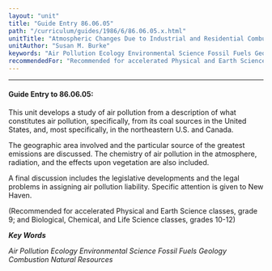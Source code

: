 ```yaml
---
layout: "unit"
title: "Guide Entry 86.06.05"
path: "/curriculum/guides/1986/6/86.06.05.x.html"
unitTitle: "Atmospheric Changes Due to Industrial and Residential Combustion of Hydrocarbon Fuels"
unitAuthor: "Susan M. Burke"
keywords: "Air Pollution Ecology Environmental Science Fossil Fuels Geology Combustion Natural Resources"
recommendedFor: "Recommended for accelerated Physical and Earth Science classes, grade 9; and Biological, Chemical, and Life Science classes, grades 10-12"
---
```

<body>
<hr/>
 <h4>
  Guide Entry to 86.06.05:
 </h4>
 This unit develops a study of air pollution from a description of what constitutes air pollution, specifically, from its coal sources in the United States, and, most specifically, in the northeastern U.S. and Canada.
 <p>
  The geographic area involved and the particular source of the greatest emissions are discussed. The chemistry of air pollution in the atmosphere, radiation, and the effects upon vegetation are also included.
 </p>
 <p>
  A final discussion includes the legislative developments and the legal problems in assigning air pollution liability. Specific attention is given to New Haven.
 </p>
 <p>
  (Recommended for accelerated Physical and Earth Science classes, grade 9; and Biological, Chemical, and Life Science classes, grades 10-12)
 </p>
<p>
  <b>
   <i>
    Key Words
   </i>
  </b>
  <br/>
 </p>
 <p>
  <i>
   Air Pollution Ecology Environmental Science Fossil Fuels Geology Combustion Natural Resources
  </i>
 </p>

</body>